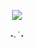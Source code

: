 <p align="center">
<img src="https://magma.com/shared/fQoyqKczaQEdnd6IU_4lFD">
</p>

<p align="center"> ˖. ݁ ˖ </p>
